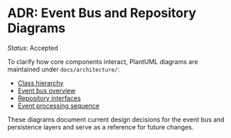 # ADR: Event Bus and Repository Diagrams

*Status*: Accepted

To clarify how core components interact, PlantUML diagrams are maintained under `docs/architecture/`:

- [Class hierarchy](class_hierarchy.svg)
- [Event bus overview](event_bus.svg)
- [Repository interfaces](repositories.svg)
- [Event processing sequence](event_processing_sequence.svg)

These diagrams document current design decisions for the event bus and persistence layers and serve as a reference for future changes.
